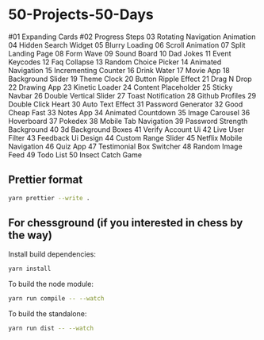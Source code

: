 # 50-Projects-50-Days

#01 Expanding Cards
#02 Progress Steps
03 Rotating Navigation Animation
04 Hidden Search Widget
05 Blurry Loading
06 Scroll Animation
07 Split Landing Page
08 Form Wave
09 Sound Board
10 Dad Jokes
11 Event Keycodes
12 Faq Collapse
13 Random Choice Picker
14 Animated Navigation
15 Incrementing Counter
16 Drink Water
17 Movie App
18 Background Slider
19 Theme Clock
20 Button Ripple Effect
21 Drag N Drop
22 Drawing App
23 Kinetic Loader
24 Content Placeholder
25 Sticky Navbar
26 Double Vertical Slider
27 Toast Notification
28 Github Profiles
29 Double Click Heart
30 Auto Text Effect
31 Password Generator
32 Good Cheap Fast
33 Notes App
34 Animated Countdown
35 Image Carousel
36 Hoverboard
37 Pokedex
38 Mobile Tab Navigation
39 Password Strength Background
40 3d Background Boxes
41 Verify Account Ui
42 Live User Filter
43 Feedback Ui Design
44 Custom Range Slider
45 Netflix Mobile Navigation
46 Quiz App
47 Testimonial Box Switcher
48 Random Image Feed
49 Todo List
50 Insect Catch Game

## Prettier format

```sh
yarn prettier --write .
```

## For chessground (if you interested in chess by the way)

Install build dependencies:

```sh
yarn install
```

To build the node module:

```sh
yarn run compile -- --watch
```

To build the standalone:

```sh
yarn run dist -- --watch
```
